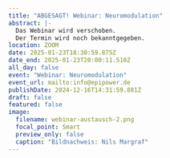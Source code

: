 ```yaml
---
title: "ABGESAGT! Webinar: Neuromodulation"
abstract: |-
  Das Webinar wird verschoben. 
  Der Termin wird noch bekanntgegeben. 
location: ZOOM
date: 2025-01-23T18:30:59.875Z
date_end: 2025-01-23T20:00:11.510Z
all_day: false
event: "Webinar: Neuromodulation"
event_url: mailto:info@epipower.de
publishDate: 2024-12-16T14:31:59.881Z
draft: false
featured: false
image:
  filename: webinar-austausch-2.png
  focal_point: Smart
  preview_only: false
  caption: "Bildnachweis: Nils Margraf"
---
```

